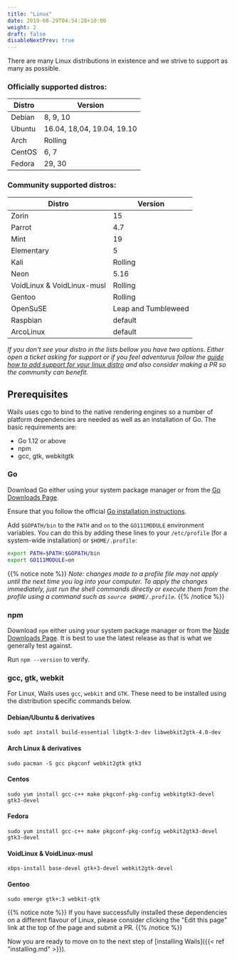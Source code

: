 ```yaml
---
title: "Linux"
date: 2019-08-29T04:54:28+10:00
weight: 2
draft: false
disableNextPrev: true
---
```


There are many Linux distributions in existence and we strive to support as many as possible. 

### Officially supported distros:

Distro  | Version
--------|--------
Debian  | 8, 9, 10
Ubuntu  | 16.04, 18,04, 19.04, 19.10
Arch    | Rolling
CentOS  | 6, 7
Fedora  | 29, 30


### Community supported distros:

Distro  | Version
--------|--------
Zorin   | 15
Parrot  | 4.7
Mint    | 19
Elementary | 5
Kali    | Rolling
Neon    | 5.16
VoidLinux & VoidLinux-musl | Rolling
Gentoo  | Rolling
OpenSuSE| Leap and Tumbleweed
Raspbian | default
ArcoLinux | default



_If you don't see your distro in the lists bellow you have two options. Either open a ticket asking for support or if you feel adventurus follow the [guide how to add support for your linux distro]({{}}) and also consider making a PR so the community  can benefit._


## Prerequisites

Wails uses cgo to bind to the native rendering engines so a number of platform dependencies are needed as well as an installation of Go. The basic requirements are:

- Go 1.12 or above
- npm
- gcc, gtk, webkitgtk

### Go

Download Go either using your system package manager or from the [Go Downloads Page](https://golang.org/dl/).

Ensure that you follow the official [Go installation instructions](https://golang.org/doc/install#install). 

Add `$GOPATH/bin` to the `PATH` and `on` to the `GO111MODULE` environment variables. You can do this by adding these lines to your `/etc/profile` (for a system-wide installation) or `$HOME/.profile`:

```bash
export PATH=$PATH:$GOPATH/bin
export GO111MODULE=on
```

{{% notice note %}}
_Note: changes made to a profile file may not apply until the next time you log into your computer. To apply the changes immediately, just run the shell commands directly or execute them from the profile using a command such as `source $HOME/.profile`._
{{% /notice %}}

### npm

Download `npm` either using your system package manager or from the [Node Downloads Page](https://nodejs.org/en/download/). It is best to use the latest release as that is what we generally test against.

Run `npm --version` to verify.

### gcc, gtk, webkit

For Linux, Wails uses `gcc`, `webkit` and `GTK`. These need to be installed using the distribution specific commands below.

#### Debian/Ubuntu & derivatives

`sudo apt install build-essential libgtk-3-dev libwebkit2gtk-4.0-dev`

#### Arch Linux & derivatives

`sudo pacman -S gcc pkgconf webkit2gtk gtk3`

#### Centos

`sudo yum install gcc-c++ make pkgconf-pkg-config webkitgtk3-devel gtk3-devel`

#### Fedora

`sudo yum install gcc-c++ make pkgconf-pkg-config webkit2gtk3-devel gtk3-devel`

#### VoidLinux & VoidLinux-musl

`xbps-install base-devel gtk+3-devel webkit2gtk-devel`

#### Gentoo

`sudo emerge gtk+:3 webkit-gtk`


{{% notice note %}}
If you have successfully installed these dependencies on a different flavour of Linux, please consider clicking the "Edit this page" link at the top of the page and submit a PR.
{{% /notice %}}

Now you are ready to move on to the next step of [installing Wails]({{< ref "installing.md" >}}).
